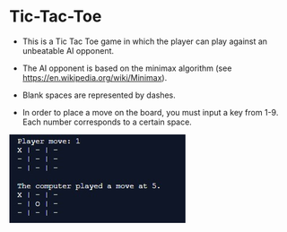 # Tic-Tac-Toe
* This is a Tic Tac Toe game in which the player can play against an unbeatable AI opponent.

* The AI opponent is based on the minimax algorithm (see https://en.wikipedia.org/wiki/Minimax).

* Blank spaces are represented by dashes.

* In order to place a move on the board, you must input a key from 1-9. Each number corresponds to a certain space.


![alt text](https://raw.githubusercontent.com/rishiso/Tic-Tac-Toe/master/Image.jpg "Game Image")
